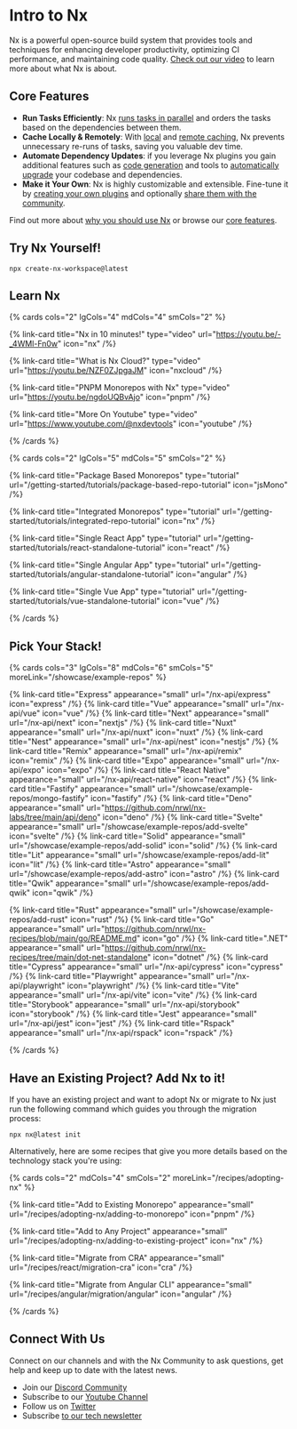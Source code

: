 # Intro to Nx

Nx is a powerful open-source build system that provides tools and techniques for enhancing developer productivity, optimizing CI performance, and maintaining code quality. [Check out our video](/getting-started/why-nx) to learn more about what Nx is about.

## Core Features

- **Run Tasks Efficiently**: Nx [runs tasks in parallel](/core-features/run-tasks) and orders the tasks based on the dependencies between them.
- **Cache Locally & Remotely**: With [local](/core-features/cache-task-results) and [remote caching](/ci/features/remote-cache), Nx prevents unnecessary re-runs of tasks, saving you valuable dev time.
- **Automate Dependency Updates**: if you leverage Nx plugins you gain additional features such as [code generation](/core-features/plugin-features/use-code-generators) and tools to [automatically upgrade](core-features/automate-updating-dependencies) your codebase and dependencies.
- **Make it Your Own**: Nx is highly customizable and extensible. Fine-tune it by [creating your own plugins](/extending-nx/intro/getting-started) and optionally [share them with the community](/extending-nx/tutorials/publish-plugin#publish-your-nx-plugin).

<!-- - **Monorepo and Single Projects**: Nx supports both, monorepos as well as single-project (standalone) workspaces. -->

Find out more about [why you should use Nx](/getting-started/why-nx) or browse our [core features](/core-features).

## Try Nx Yourself!

```shell
npx create-nx-workspace@latest
```

## Learn Nx

{% cards cols="2" lgCols="4" mdCols="4" smCols="2" %}

{% link-card title="Nx in 10 minutes!" type="video" url="https://youtu.be/-_4WMl-Fn0w" icon="nx" /%}

{% link-card title="What is Nx Cloud?" type="video" url="https://youtu.be/NZF0ZJpgaJM" icon="nxcloud" /%}

{% link-card title="PNPM Monorepos with Nx" type="video" url="https://youtu.be/ngdoUQBvAjo" icon="pnpm" /%}

{% link-card title="More On Youtube" type="video" url="https://www.youtube.com/@nxdevtools" icon="youtube" /%}

{% /cards %}

{% cards cols="2" lgCols="5" mdCols="5" smCols="2" %}

{% link-card title="Package Based Monorepos" type="tutorial" url="/getting-started/tutorials/package-based-repo-tutorial" icon="jsMono" /%}

{% link-card title="Integrated Monorepos" type="tutorial" url="/getting-started/tutorials/integrated-repo-tutorial" icon="nx" /%}

{% link-card title="Single React App" type="tutorial" url="/getting-started/tutorials/react-standalone-tutorial" icon="react" /%}

{% link-card title="Single Angular App" type="tutorial" url="/getting-started/tutorials/angular-standalone-tutorial" icon="angular" /%}

{% link-card title="Single Vue App" type="tutorial" url="/getting-started/tutorials/vue-standalone-tutorial" icon="vue" /%}

<!-- {% link-card title="React Monorepo" type="tutorial" url="/getting-started/tutorials/react-standalone-tutorial" icon="reactMono" /%}

{% link-card title="Angular Monorepo" type="tutorial" url="/getting-started/tutorials/angular-standalone-tutorial" icon="angularMono" /%}

{% link-card title="Node Monorepo" type="tutorial" url="/getting-started/tutorials/node-server-tutorial" icon="nodeMono" /%} -->

{% /cards %}

## Pick Your Stack!

{% cards cols="3" lgCols="8" mdCols="6" smCols="5" moreLink="/showcase/example-repos" %}

{% link-card title="Express" appearance="small" url="/nx-api/express" icon="express" /%}
{% link-card title="Vue" appearance="small" url="/nx-api/vue" icon="vue" /%}
{% link-card title="Next" appearance="small" url="/nx-api/next" icon="nextjs" /%}
{% link-card title="Nuxt" appearance="small" url="/nx-api/nuxt" icon="nuxt" /%}
{% link-card title="Nest" appearance="small" url="/nx-api/nest" icon="nestjs" /%}
{% link-card title="Remix" appearance="small" url="/nx-api/remix" icon="remix" /%}
{% link-card title="Expo" appearance="small" url="/nx-api/expo" icon="expo" /%}
{% link-card title="React Native" appearance="small" url="/nx-api/react-native" icon="react" /%}
{% link-card title="Fastify" appearance="small" url="/showcase/example-repos/mongo-fastify" icon="fastify" /%}
{% link-card title="Deno" appearance="small" url="https://github.com/nrwl/nx-labs/tree/main/api/deno" icon="deno" /%}
{% link-card title="Svelte" appearance="small" url="/showcase/example-repos/add-svelte" icon="svelte" /%}
{% link-card title="Solid" appearance="small" url="/showcase/example-repos/add-solid" icon="solid" /%}
{% link-card title="Lit" appearance="small" url="/showcase/example-repos/add-lit" icon="lit" /%}
{% link-card title="Astro" appearance="small" url="/showcase/example-repos/add-astro" icon="astro" /%}
{% link-card title="Qwik" appearance="small" url="/showcase/example-repos/add-qwik" icon="qwik" /%}

{% link-card title="Rust" appearance="small" url="/showcase/example-repos/add-rust" icon="rust" /%}
{% link-card title="Go" appearance="small" url="https://github.com/nrwl/nx-recipes/blob/main/go/README.md" icon="go" /%}
{% link-card title=".NET" appearance="small" url="https://github.com/nrwl/nx-recipes/tree/main/dot-net-standalone" icon="dotnet" /%}
{% link-card title="Cypress" appearance="small" url="/nx-api/cypress" icon="cypress" /%}
{% link-card title="Playwright" appearance="small" url="/nx-api/playwright" icon="playwright" /%}
{% link-card title="Vite" appearance="small" url="/nx-api/vite" icon="vite" /%}
{% link-card title="Storybook" appearance="small" url="/nx-api/storybook" icon="storybook" /%}
{% link-card title="Jest" appearance="small" url="/nx-api/jest" icon="jest" /%}
{% link-card title="Rspack" appearance="small" url="/nx-api/rspack" icon="rspack" /%}

{% /cards %}

## Have an Existing Project? Add Nx to it!

If you have an existing project and want to adopt Nx or migrate to Nx just run the following command which guides you through the migration process:

```shell
npx nx@latest init
```

Alternatively, here are some recipes that give you more details based on the technology stack you're using:

{% cards cols="2" mdCols="4" smCols="2" moreLink="/recipes/adopting-nx" %}

{% link-card title="Add to Existing Monorepo" appearance="small" url="/recipes/adopting-nx/adding-to-monorepo" icon="pnpm" /%}

{% link-card title="Add to Any Project" appearance="small" url="/recipes/adopting-nx/adding-to-existing-project" icon="nx" /%}

{% link-card title="Migrate from CRA" appearance="small" url="/recipes/react/migration-cra" icon="cra" /%}

{% link-card title="Migrate from Angular CLI" appearance="small" url="/recipes/angular/migration/angular" icon="angular" /%}

{% /cards %}

## Connect With Us

Connect on our channels and with the Nx Community to ask questions, get help and keep up to date with the latest news.

- Join our [Discord Community](https://go.nx.dev/community)
- Subscribe to our [Youtube Channel](https://www.youtube.com/@nxdevtools)
- Follow us on [Twitter](https://twitter.com/nxdevtools)
- Subscribe [to our tech newsletter](https://go.nrwl.io/nx-newsletter)
